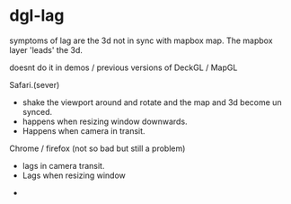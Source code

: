 # dgl-lag

symptoms of lag are the 3d not in sync with mapbox map. The mapbox layer 'leads' the 3d.

doesnt do it in demos / previous versions of DeckGL / MapGL

Safari.(sever)
  - shake the viewport around and rotate and the map and 3d become un synced.
  - happens when resizing window downwards.
  - Happens when camera in transit.
  
Chrome / firefox (not so bad but still a problem)
  - lags in camera transit.
  - Lags when resizing window 
  
  * 
